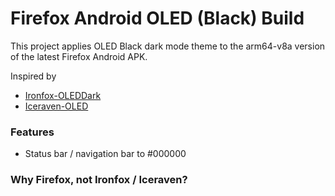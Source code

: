 # Firefox Android OLED (Black) Build

This project applies OLED Black dark mode theme to the arm64-v8a version of
the latest Firefox Android APK.

Inspired by

- [Ironfox-OLEDDark](https://github.com/ArtikusHG/Ironfox-OLEDDark)
- [Iceraven-OLED](https://github.com/GoodyOG/Iceraven-OLED)

### Features

- Status bar / navigation bar to #000000

### Why Firefox, not Ironfox / Iceraven?
